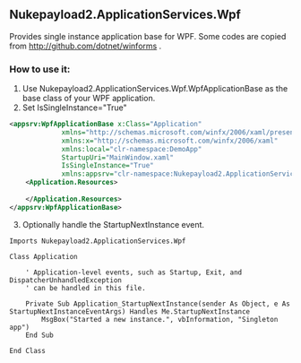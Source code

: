 ## Nukepayload2.ApplicationServices.Wpf
Provides single instance application base for WPF.
Some codes are copied from http://github.com/dotnet/winforms .

### How to use it:
1. Use Nukepayload2.ApplicationServices.Wpf.WpfApplicationBase as the base class of your WPF application.
2. Set IsSingleInstance="True"
```xml
<appsrv:WpfApplicationBase x:Class="Application"
             xmlns="http://schemas.microsoft.com/winfx/2006/xaml/presentation"
             xmlns:x="http://schemas.microsoft.com/winfx/2006/xaml"
             xmlns:local="clr-namespace:DemoApp"
             StartupUri="MainWindow.xaml"
             IsSingleInstance="True"
             xmlns:appsrv="clr-namespace:Nukepayload2.ApplicationServices.Wpf;assembly=Nukepayload2.ApplicationServices.Wpf">
    <Application.Resources>
         
    </Application.Resources>
</appsrv:WpfApplicationBase>
```

3. Optionally handle the StartupNextInstance event.
```vbnet
Imports Nukepayload2.ApplicationServices.Wpf

Class Application

    ' Application-level events, such as Startup, Exit, and DispatcherUnhandledException
    ' can be handled in this file.

    Private Sub Application_StartupNextInstance(sender As Object, e As StartupNextInstanceEventArgs) Handles Me.StartupNextInstance
        MsgBox("Started a new instance.", vbInformation, "Singleton app")
    End Sub

End Class
```
